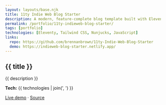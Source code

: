 ```yaml
---
layout: layouts/base.njk
title: 11ty Indie Web Blog Starter
description: A modern, feature-complete blog template built with Eleventy and Tailwind CSS, ready for IndieWeb.
permalink: /portfolio/11ty-indieweb-blog-starter/
tags: [portfolio]
technologies: [Eleventy, Tailwind CSS, Nunjucks, JavaScript]
links:
  repo: https://github.com/brennanbrown/11ty-Indie-Web-Blog-Starter
  demo: https://indieweb-blog-starter.netlify.app/
---
```


<section class="prose dark:prose-invert">
  <h1>{{ title }}</h1>
  <p>{{ description }}</p>
  <p><strong>Tech:</strong> {{ technologies | join(', ') }}</p>
  <p>
    <a href="{{ links.demo }}" target="_blank" rel="noopener">Live demo</a> ·
    <a href="{{ links.repo }}" target="_blank" rel="noopener">Source</a>
  </p>
</section>
